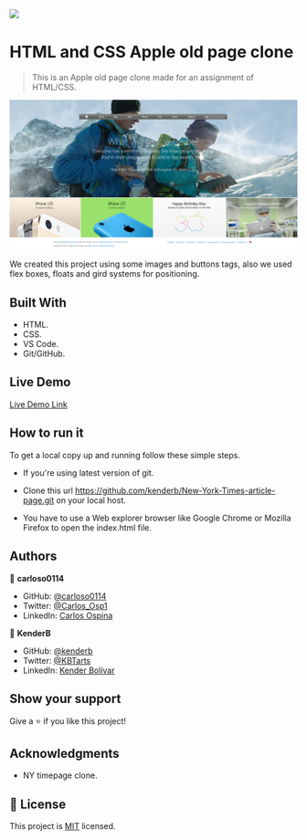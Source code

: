 ![](https://img.shields.io/badge/Microverse-blueviolet)

# HTML and CSS Apple old page clone

> This is an Apple old page clone made for an assignment of HTML/CSS.

![screenshot](./app_screenshot.png)

We created this project using some images and buttons tags, also we used flex boxes, floats and gird systems for positioning.


## Built With

- HTML.
- CSS.
- VS Code.
- Git/GitHub.


## Live Demo

[Live Demo Link](https://kenderb.github.io/NYTime-page-clone/)


## How to run it

To get a local copy up and running follow these simple steps.


* If you're using latest version of git.

* Clone this url https://github.com/kenderb/New-York-Times-article-page.git on your local host.

* You have to use a Web explorer browser like Google Chrome or Mozilla Firefox to open the index.html file.


## Authors

👤 **carloso0114**

- GitHub: [@carloso0114](https://github.com/AlejandroNo4)
- Twitter: [@Carlos_Osp1](https://twitter.com/Carlos_Osp1)
- LinkedIn: [Carlos Ospina](https://www.linkedin.com/in/carlos-ospina-242b831a6/)

👤 **KenderB**

- GitHub: [@kenderb](https://github.com/githubhandle)
- Twitter: [@KBTarts](https://twitter.com/KBTarts)
- LinkedIn: [Kender Bolivar](https://www.linkedin.com/in/kender-bolivar-1736086b//)

## Show your support

Give a ⭐️ if you like this project!

## Acknowledgments

- NY timepage clone.

## 📝 License

This project is [MIT](https://github.com/kenderb/New-York-Times-article-page/blob/Clone-page/LICENSE) licensed.

